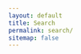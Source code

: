 ```yaml
---
layout: default
title: Search
permalink: search/
sitemap: false
---
```


<div id="home-search" class="home">
  <script>
    (function() {
      var cx = '011154276211498969066:mihbzgdyzty';
      var gcse = document.createElement('script');
      gcse.type = 'text/javascript';
      gcse.async = true;
      gcse.src = 'https://cse.google.com/cse.js?cx=' + cx;
      var s = document.getElementsByTagName('script')[0];
      s.parentNode.insertBefore(gcse, s);
    })();
  </script>
  <gcse:search></gcse:search>
</div>
